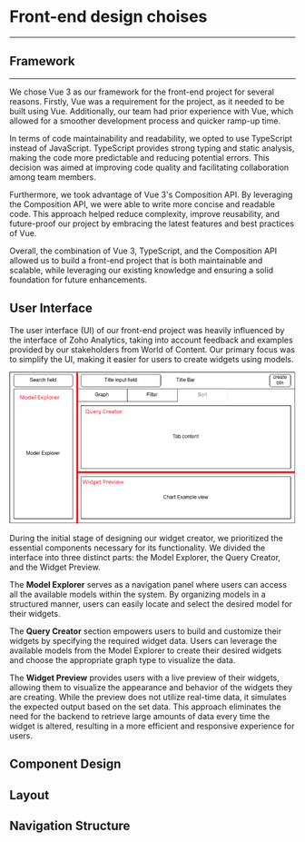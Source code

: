 
# Front-end design choises
***

## Framework
***

We chose Vue 3 as our framework for the front-end project for several reasons. Firstly, Vue was a requirement for the project, as it needed to be built using Vue. Additionally, our team had prior experience with Vue, which allowed for a smoother development process and quicker ramp-up time.

In terms of code maintainability and readability, we opted to use TypeScript instead of JavaScript. TypeScript provides strong typing and static analysis, making the code more predictable and reducing potential errors. This decision was aimed at improving code quality and facilitating collaboration among team members.

Furthermore, we took advantage of Vue 3's Composition API. By leveraging the Composition API, we were able to write more concise and readable code. This approach helped reduce complexity, improve reusability, and future-proof our project by embracing the latest features and best practices of Vue.

Overall, the combination of Vue 3, TypeScript, and the Composition API allowed us to build a front-end project that is both maintainable and scalable, while leveraging our existing knowledge and ensuring a solid foundation for future enhancements.

## User Interface

The user interface (UI) of our front-end project was heavily influenced by the interface of Zoho Analytics, taking into account feedback and examples provided by our stakeholders from World of Content. Our primary focus was to simplify the UI, making it easier for users to create widgets using models.

![example wire frame](https://github.com/Null-Not-Found/DashBuddy-Documentation/blob/main/Learning%20Outcomes/Images/widget%20creator%20wire%20frame.png)

During the initial stage of designing our widget creator, we prioritized the essential components necessary for its functionality. We divided the interface into three distinct parts: the Model Explorer, the Query Creator, and the Widget Preview.

The **Model Explorer** serves as a navigation panel where users can access all the available models within the system. By organizing models in a structured manner, users can easily locate and select the desired model for their widgets.

The **Query Creator** section empowers users to build and customize their widgets by specifying the required widget data. Users can leverage the available models from the Model Explorer to create their desired widgets and choose the appropriate graph type to visualize the data.

The **Widget Preview** provides users with a live preview of their widgets, allowing them to visualize the appearance and behavior of the widgets they are creating. While the preview does not utilize real-time data, it simulates the expected output based on the set data. This approach eliminates the need for the backend to retrieve large amounts of data every time the widget is altered, resulting in a more efficient and responsive experience for users.

## Component Design

## Layout

## Navigation Structure


